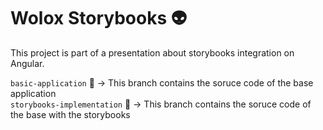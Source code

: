 # Wolox Storybooks :alien:
This project is part of a presentation about storybooks integration on Angular.

```basic-application``` :memo: -> This branch contains the soruce code of the base application
<br />
```storybooks-implementation``` :art: -> This branch contains the soruce code of the base with the storybooks
